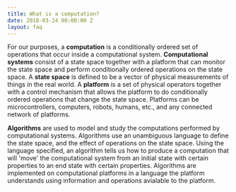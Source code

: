 ```yaml
---
title: What is a computation?
date: 2018-03-24 00:00:00 Z
layout: faq
---
```

For our purposes, a **computation** is a conditionally ordered set of operations that occur inside a computational system.  **Computational systems** consist of a state space together with a platform that can monitor the state space and perform conditionally ordered operations on the state space.  A **state space** is defined to be a vector of physical measurements of things in the real world.  A **platform** is a set of physical operators together with a control mechanism that allows the platform to do conditionally ordered operations that change the state space.  Platforms can be microcontrollers, computers, robots, humans, etc., and any connected network of platforms.  

**Algorithms** are used to model and study the computations performed by computational systems.  Algorithms use an unambiguous language to define the state space, and the effect of operations on the state space.  Using the language specified, an algorithm tells us how to produce a computation that will 'move' the computational system from an initial state with certain properties to an end state with certain properties.  Algorithms are implemented on computational platforms in a language the platform understands using information and operations avialable to the platform.
